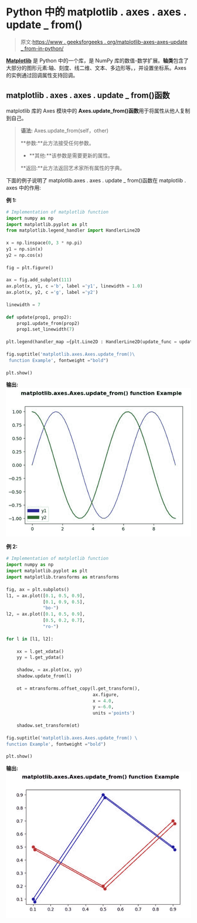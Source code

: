 # Python 中的 matplotlib . axes . axes . update _ from()

> 原文:[https://www . geeksforgeeks . org/matplotlib-axes-axes-update _ from-in-python/](https://www.geeksforgeeks.org/matplotlib-axes-axes-update_from-in-python/)

**[Matplotlib](https://www.geeksforgeeks.org/python-introduction-matplotlib/)** 是 Python 中的一个库，是 NumPy 库的数值-数学扩展。**轴类**包含了大部分的图形元素:轴、刻度、线二维、文本、多边形等。，并设置坐标系。Axes 的实例通过回调属性支持回调。

## matplotlib . axes . axes . update _ from()函数

matplotlib 库的 Axes 模块中的 **Axes.update_from()函数**用于将属性从他人复制到自己。

> **语法:** Axes.update_from(self，other)
> 
> **参数:**此方法接受任何参数。
> 
> *   **其他:**该参数是需要更新的属性。
> 
> **返回:**此方法返回艺术家所有属性的字典。

下面的例子说明了 matplotlib.axes . axes . update _ from()函数在 matplotlib . axes 中的作用:

**例 1:**

```py
# Implementation of matplotlib function 
import numpy as np
import matplotlib.pyplot as plt
from matplotlib.legend_handler import HandlerLine2D

x = np.linspace(0, 3 * np.pi)
y1 = np.sin(x)
y2 = np.cos(x)

fig = plt.figure()

ax = fig.add_subplot(111)
ax.plot(x, y1, c ='b', label ='y1', linewidth = 1.0)
ax.plot(x, y2, c ='g', label ='y2')

linewidth = 7

def update(prop1, prop2):
    prop1.update_from(prop2)
    prop1.set_linewidth(7)

plt.legend(handler_map ={plt.Line2D : HandlerLine2D(update_func = update)})

fig.suptitle('matplotlib.axes.Axes.update_from()\
 function Example', fontweight ="bold") 

plt.show() 
```

**输出:**
![](img/45a9cfe271dc9bdd8f4b73ded19c33df.png)

**例 2:**

```py
# Implementation of matplotlib function 
import numpy as np 
import matplotlib.pyplot as plt
import matplotlib.transforms as mtransforms

fig, ax = plt.subplots() 
l1, = ax.plot([0.1, 0.5, 0.9], 
              [0.1, 0.9, 0.5], 
              "bo-")
l2, = ax.plot([0.1, 0.5, 0.9],
              [0.5, 0.2, 0.7], 
              "ro-")

for l in [l1, l2]:

    xx = l.get_xdata()
    yy = l.get_ydata()

    shadow, = ax.plot(xx, yy)
    shadow.update_from(l)

    ot = mtransforms.offset_copy(l.get_transform(),
                                 ax.figure,
                                 x = 4.0, 
                                 y =-6.0, 
                                 units ='points')

    shadow.set_transform(ot)

fig.suptitle('matplotlib.axes.Axes.update_from() \
function Example', fontweight ="bold") 

plt.show() 
```

**输出:**
![](img/d1bc394e6049833709d65ba062f2cb16.png)